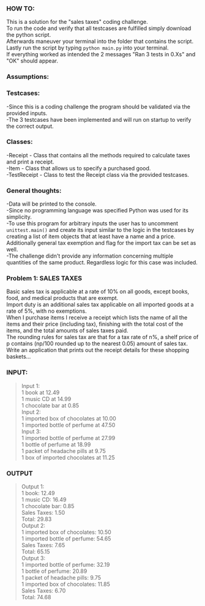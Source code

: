 ### HOW TO:
This is a solution for the "sales taxes" coding challenge.\
To run the code and verify that all testcases are fulfilled simply download the python script.\
Afterwards maneuver your terminal into the folder that contains the script.\
Lastly run the script by typing ```python main.py``` into your terminal.\
If everything worked as intended the 2 messages "Ran 3 tests in 0.Xs" and "OK" should appear.

### Assumptions:
### Testcases:
-Since this is a coding challenge the program should be validated via the provided inputs.\
-The 3 testcases have been implemented and will run on startup to verify the correct output.

### Classes:
-Receipt - Class that contains all the methods required to calculate taxes and print a receipt.\
-Item - Class that allows us to specify a purchased good.\
-TestReceipt - Class to test the Receipt class via the provided testcases.


### General thoughts:
-Data will be printed to the console.\
-Since no programming language was specified Python was used for its simplicity.\
-To use this program for arbitrary inputs the user has to uncomment ```unittest.main()``` and create its input similar to the logic in the testcases by creating a list of item objects that at least have a name and a price. Additionally general tax exemption and flag for the import tax can be set as well.\
-The challenge didn't provide any information concerning multiple quantities of the same product. Regardless logic for this case was included.

### Problem 1: SALES TAXES
Basic sales tax is applicable at a rate of 10% on all goods, except books, food, and medical products that are exempt.\
Import duty is an additional sales tax applicable on all imported goods at a rate of 5%, with no exemptions.\
When I purchase items I receive a receipt which lists the name of all the items and their price (including tax), finishing with the total cost of the items, and the total amounts of sales taxes paid.\
The rounding rules for sales tax are that for a tax
rate of n%, a shelf price of p contains (np/100 rounded up to the nearest 0.05) amount of sales tax.\
Write an application that prints out the receipt details for these shopping baskets...

### INPUT: 
> Input 1: \
> 1 book at 12.49 \
> 1 music CD at 14.99 \
> 1 chocolate bar at 0.85 \
> Input 2: \
> 1 imported box of chocolates at 10.00 \
> 1 imported bottle of perfume at 47.50 \
> Input 3: \
> 1 imported bottle of perfume at 27.99 \
> 1 bottle of perfume at 18.99 \
> 1 packet of headache pills at 9.75 \
> 1 box of imported chocolates at 11.25 
### OUTPUT 
> Output 1: \
> 1 book: 12.49 \
> 1 music CD: 16.49 \
> 1 chocolate bar: 0.85 \
> Sales Taxes: 1.50 \
> Total: 29.83 \
> Output 2: \
> 1 imported box of chocolates: 10.50 \
> 1 imported bottle of perfume: 54.65 \
> Sales Taxes: 7.65 \
> Total: 65.15 \
> Output 3: \
> 1 imported bottle of perfume: 32.19 \
> 1 bottle of perfume: 20.89 \
> 1 packet of headache pills: 9.75 \
> 1 imported box of chocolates: 11.85 \
> Sales Taxes: 6.70 \
> Total: 74.68 
